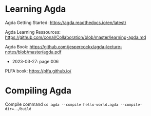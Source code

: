 # Learning Agda

Agda Getting Started:
https://agda.readthedocs.io/en/latest/

Agda Learning Ressources:
https://github.com/conal/Collaboration/blob/master/learning-agda.md

Agda Book:
https://github.com/jespercockx/agda-lecture-notes/blob/master/agda.pdf
- 2023-03-27: page 006

PLFA book:
https://plfa.github.io/

# Compiling Agda

Compile command `cd agda --compile hello-world.agda --compile-dir=../build`
